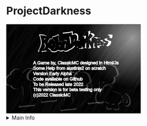 # ProjectDarkness<br/>
<!--![screenshot](screenshots/infoPAGE.png)<br/>-->
<img src = "screenshots/infoPAGE.png" width = "360" height = "240">
<details>
  <summary>Main Info</summary>
  <ul>
    <li>A game by, ClassicMC</li>
    <li>Made in Html Canvas and Js</li>
    <li>Made by, ClassicMC-Studios</li>
    <ul>
       <li>Play online at <a href = "https://projectdarkness.w3spaces.com">projectdarkness.w3spaces.com (Old version)</a> down until April 9</li>
    </ul>
  </ul>
</details>
